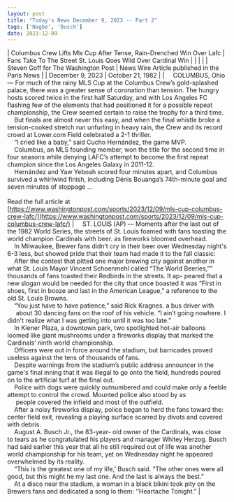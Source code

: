 ```yaml
---
layout: post
title: "Today's News December 9, 2023 -- Part 2"
tags: ['Nagbe', 'Busch']
date: 2023-12-09
---
```


| Columbus Crew Lifts Mls Cup After Tense, Rain-Drenched Win Over Lafc | Fans Take To The Street  St. Louis Qoes Wild Over Cardinal Win  |
|  |  |
| Steven Goff for The Washington Post | News Wire Article published in the Paris News |
| December 9, 2023 | October 21, 1982 |
| &nbsp;&nbsp;&nbsp;&nbsp;COLUMBUS, Ohio — For much of the rainy MLS Cup at the Columbus Crew’s gold-splashed palace, there was a greater sense of coronation than tension. The hungry hosts scored twice in the first half Saturday, and with Los Angeles FC flashing few of the elements that had positioned it for a possible repeat championship, the Crew seemed certain to raise the trophy for a third time.<br>&nbsp;&nbsp;&nbsp;&nbsp;But finals are almost never this easy, and when the final whistle broke a tension-cooked stretch run unfurling in heavy rain, the Crew and its record crowd at Lower.com Field celebrated a 2-1 thriller.<br>&nbsp;&nbsp;&nbsp;&nbsp;“I cried like a baby,” said Cucho Hernández, the game MVP.<br>&nbsp;&nbsp;&nbsp;&nbsp;Columbus, an MLS founding member, won the title for the second time in four seasons while denying LAFC’s attempt to become the first repeat champion since the Los Angeles Galaxy in 2011-12.<br>&nbsp;&nbsp;&nbsp;&nbsp;Hernández and Yaw Yeboah scored four minutes apart, and Columbus survived a whirlwind finish, including Dénis Bouanga’s 74th-minute goal and seven minutes of stoppage  ...<br><br>Read the full article at<br>[https://www.washingtonpost.com/sports/2023/12/09/mls-cup-columbus-crew-lafc/](https://www.washingtonpost.com/sports/2023/12/09/mls-cup-columbus-crew-lafc/) | &nbsp;&nbsp;&nbsp;&nbsp;ST. LOUIS (AP) — Moments after the last out of the 1982 World Series, the streets of St. Louis foamed with fans toasting the world champion Cardinals with beer. as fireworks bloomed overhead.<br>&nbsp;&nbsp;&nbsp;&nbsp;In Milwaukee, Brewer fans didn’t cry in their beer over Wednesday night's 6-3 less, but showed pride that their team had made it to the fall classic:<br>&nbsp;&nbsp;&nbsp;&nbsp;After the contest that pitted one major brewing city against another in what St. Louis Mayor Vincent Schoenmehl called “The World Beeries,”” thousands of fans toasted their Redbirds in the streets. It ap- peared that a new slogan would be needed for the city that once boasted it was “First in shoes, first in booze and last in the American League,” a reference to the old St. Louis Browns.<br>&nbsp;&nbsp;&nbsp;&nbsp;“You just have to have patience,” said Rick Kragnes. a bus driver with<br>&nbsp;&nbsp;&nbsp;&nbsp; about 30 dancing fans on the roof of his vehicle. “I ain’t going nowhere. I didn't realize what I was getting into until it was too late.”<br>&nbsp;&nbsp;&nbsp;&nbsp;In Kiener Plaza, a downtown park, two spotlighted hot-air balloons loomed like giant mushrooms under a fireworks display that marked the Cardinals’ ninth world championship.<br>&nbsp;&nbsp;&nbsp;&nbsp;Officers were out in force around the stadium, but barricades proved useless against the tens of thousands of fans.<br>&nbsp;&nbsp;&nbsp;&nbsp;Despite warnings from the stadium’s public address announcer in the game's final inning that it was illegal to go onto the field, hundreds poured on to the artificial turf at the final out.<br>&nbsp;&nbsp;&nbsp;&nbsp;Police with dogs were quickly outnumbered and could make only a feeble attempt to control the crowd. Mounted police also stood by as<br>&nbsp;&nbsp;&nbsp;&nbsp; people covered the infield and most of the outfield.<br>&nbsp;&nbsp;&nbsp;&nbsp;After a noisy fireworks display, police began to herd the fans toward the: center field exit, revealing a playing surface scarred by divots and covered with debris.<br>&nbsp;&nbsp;&nbsp;&nbsp;August A. Busch Jr., the 83-year- old owner of the Cardinals, was close to tears as he congratulated his players and manager Whitey Herzog. Busch had said earlier this year that all he still required out of life was another world championship for his team, yet on Wednesday night he appeared overwhelmed by its reality.<br>&nbsp;&nbsp;&nbsp;&nbsp;“This is the greatest one of my life,’ Busch said. “The other ones were all good, but this might he my last one. And the last is always the best.”<br>&nbsp;&nbsp;&nbsp;&nbsp;At a disco near the stadium, a woman in a black bikini took pity on the Brewers fans and dedicated a song lo them: ‘‘Heartache Tonight.”  |